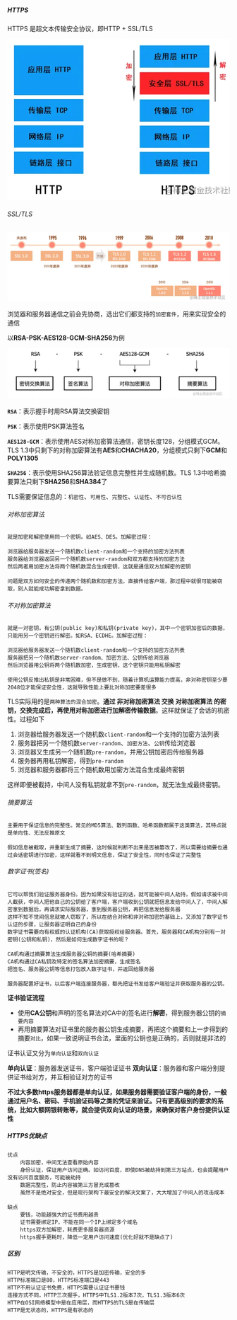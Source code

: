 ##### HTTPS

HTTPS 是超文本传输安全协议，即HTTP + SSL/TLS

![image-20220401141029269](\image\image-20220401141029269.png)

###### SSL/TLS

![image-20220401141349707](\image\image-20220401141349707.png)

浏览器和服务器通信之前会先协商，选出它们都支持的`加密套件`，用来实现安全的通信

以**RSA-PSK-AES128-GCM-SHA256**为例

![image-20220401142947867](\image\image-20220401142947867.png)

**`RSA`**：表示握手时用RSA算法交换密钥

**`PSK`**：表示使用PSK算法签名

**`AES128-GCM`**：表示使用AES对称加密算法通信，密钥长度128，分组模式GCM。TLS 1.3中只剩下的对称加密算法有**AES**和**CHACHA20**，分组模式只剩下**GCM**和**POLY1305**

**`SHA256`**：表示使用SHA256算法验证信息完整性并生成随机数。TLS 1.3中哈希摘要算法只剩下**SHA256**和**SHA384**了

TLS需要保证信息的：`机密性`、`可用性`、`完整性`、`认证性`、`不可否认性`

###### 对称加密算法

```
就是加密和解密使用同一个密钥。如AES、DES。加解密过程：

浏览器给服务器发送一个随机数client-random和一个支持的加密方法列表
服务器给浏览器返回另一个随机数server-random和双方都支持的加密方法
然后两者用加密方法将两个随机数混合生成密钥，这就是通信双方加解密的密钥

问题是双方如何安全的传递两个随机数和加密方法，直接传给客户端，那过程中就很可能被窃取，别人就能成功解密拿到数据。
```

###### 不对称加密算法

```
就是一对密钥，有公钥(public key)和私钥(private key)，其中一个密钥加密后的数据，只能用另一个密钥进行解密。如RSA、ECDHE。加解密过程：

浏览器给服务器发送一个随机数client-random和一个支持的加密方法列表
服务器把另一个随机数server-random、加密方法、公钥传给浏览器
然后浏览器用公钥将两个随机数加密，生成密钥，这个密钥只能用私钥解密

使用公钥反推出私钥是非常困难，但不是做不到，随着计算机运算能力提高，非对称密钥至少要2048位才能保证安全性，这就导致性能上要比对称加密要差很多
```

TLS实际用的是`两种算法的混合加密`。**通过 非对称加密算法 交换 对称加密算法 的密钥，交换完成后，再使用对称加密进行加解密传输数据**。这样就保证了会话的机密性。过程如下

1. 浏览器给服务器发送一个随机数`client-random`和一个支持的加密方法列表
2. 服务器把另一个随机数`server-random`、`加密方法`、`公钥`传给浏览器
3. 浏览器又生成另一个随机数`pre-random`，并用公钥加密后传给服务器
4. 服务器再用私钥解密，得到`pre-random`
5. 浏览器和服务器都将三个随机数用加密方法混合生成最终密钥

这样即便被截持，中间人没有私钥就拿不到`pre-random`，就无法生成最终密钥。

###### 摘要算法

```
主要用于保证信息的完整性。常见的MD5算法、散列函数、哈希函数都属于这类算法，其特点就是单向性、无法反推原文

假如信息被截取，并重新生成了摘要，这时候就判断不出来是否被篡改了，所以需要给摘要也通过会话密钥进行加密，这样就看不到明文信息，保证了安全性，同时也保证了完整性
```

###### 数字证书(签名)

```
它可以帮我们验证服务器身份。因为如果没有验证的话，就可能被中间人劫持，假如请求被中间人截获，中间人把他自己的公钥给了客户端，客户端收到公钥就把信息发给中间人了，中间人解密拿到数据后，再请求实际服务器，拿到服务器公钥，再把信息发给服务器
这样不知不觉间信息就被人窃取了，所以在结合对称和非对称加密的基础上，又添加了数字证书认证的步骤，让服务器证明自己的身份
数字证书需要向有权威的认证机构(CA)获取授权给服务器。首先，服务器和CA机构分别有一对密钥(公钥和私钥)，然后是如何生成数字证书的呢？

CA机构通过摘要算法生成服务器公钥的摘要(哈希摘要)
CA机构通过CA私钥及特定的签名算法加密摘要，生成签名
把签名、服务器公钥等信息打包放入数字证书，并返回给服务器

服务器配置好证书，以后客户端连接服务器，都先把证书发给客户端验证并获取服务器的公钥。
```

**证书验证流程**

- 使用**CA公钥**和声明的签名算法对CA中的签名进行**解密**，得到服务器公钥的`摘要内容`
- 再用摘要算法对证书里的服务器公钥生成摘要，再把这个摘要和上一步得到的摘要`对比`，如果一致说明证书合法，里面的公钥也是正确的，否则就是非法的

证书认证又分为`单向认证`和`双向认证`

**单向认证**：服务器发送证书，客户端验证证书
 **双向认证**：服务器和客户端分别提供证书给对方，并互相验证对方的证书

**不过大多数https服务器都是单向认证，如果服务器需要验证客户端的身份，一般通过用户名、密码、手机验证码等之类的凭证来验证。只有更高级别的要求的系统，比如大额网银转账等，就会提供双向认证的场景，来确保对客户身份提供认证性**

##### HTTPS优缺点

```
优点
    内容加密，中间无法查看原始内容
    身份认证，保证用户访问正确。如访问百度，即使DNS被劫持到第三方站点，也会提醒用户没有访问百度服务，可能被劫持
    数据完整性，防止内容被第三方冒充或篡改
    虽然不是绝对安全，但是现行架构下最安全的解决文案了，大大增加了中间人的攻击成本

缺点
    要钱，功能越强大的证书费用越贵
    证书需要绑定IP，不能在同一个IP上绑定多个域名
    https双方加解密，耗费更多服务器资源
    https握手更耗时，降低一定用户访问速度(优化好就不是缺点了)

```

##### 区别

```
HTTP是明文传输，不安全的，HTTPS是加密传输，安全的多
HTTP标准端口是80，HTTPS标准端口是443
HTTP不用认证证书免费，HTTPS需要认证证书要钱
连接方式不同，HTTP三次握手，HTTPS中TLS1.2版本7次，TLS1.3版本6次
HTTP在OSI网络模型中是在应用层，而HTTPS的TLS是在传输层
HTTP是无状态的，HTTPS是有状态的
```

